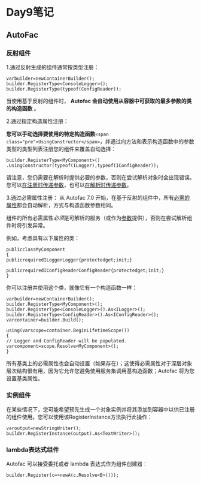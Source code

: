 # Day9笔记

## AutoFac

### 反射组件

1.通过反射生成的组件通常按类型注册：

```
varbuilder=newContainerBuilder();
builder.RegisterType<ConsoleLogger>();
builder.RegisterType(typeof(ConfigReader));
```

当使用基于反射的组件时， **Autofac 会自动使用从容器中可获取的最多参数的类的构造函数** 。

2.通过指定构造属性注册：

**您可以手动选择要使用的特定构造函数**`<span class="pre">UsingConstructor</span>`，并通过向方法和表示构造函数中的参数类型的类型列表注册您的组件来覆盖自动选择：

```
builder.RegisterType<MyComponent>()
.UsingConstructor(typeof(ILogger),typeof(IConfigReader));
```

请注意，您仍需要在解析时提供必要的参数，否则在尝试解析对象时会出现错误。您可以[在注册时传递参数](https://autofac.readthedocs.io/en/latest/register/parameters.html)，也可以[在解析时传递参数](https://autofac.readthedocs.io/en/latest/resolve/parameters.html)。

3.通过必需属性注册：
从 Autofac 7.0 开始，在基于反射的组件中，所有[必需的属性](https://learn.microsoft.com/en-us/dotnet/csharp/language-reference/keywords/required)都会自动解析，方式与构造函数参数相同。

组件的所有必需属性*必须*是可解析的服务（或作为[参数](https://autofac.readthedocs.io/en/latest/resolve/parameters.html)提供），否则在尝试解析组件时将引发异常。

例如，考虑具有以下属性的类：

```
publicclassMyComponent
{
publicrequiredILoggerLogger{protectedget;init;}

publicrequiredIConfigReaderConfigReader{protectedget;init;}
}
```

你可以注册并使用这个类，就像它有一个构造函数一样：

```
varbuilder=newContainerBuilder();
builder.RegisterType<MyComponent>();
builder.RegisterType<ConsoleLogger>().As<ILogger>();
builder.RegisterType<ConfigReader>().As<IConfigReader>();
varcontainer=builder.Build();

using(varscope=container.BeginLifetimeScope())
{
// Logger and ConfigReader will be populated.
varcomponent=scope.Resolve<MyComponent>();
}
```

所有基类上的必需属性也会自动设置（如果存在）；这使得必需属性对于深层对象层次结构很有用，因为它允许您避免使用服务集调用基构造函数；Autofac 将为您设置基类属性。

### 实例组件

在某些情况下，您可能希望预先生成一个对象实例并将其添加到容器中以供已注册的组件使用。您可以使用该RegisterInstance方法执行此操作：

```
varoutput=newStringWriter();
builder.RegisterInstance(output).As<TextWriter>();
```

### lambda表达式组件

Autofac 可以接受委托或者 lambda 表达式作为组件创建器：

```
builder.Register(c=>newA(c.Resolve<B>()));
```

